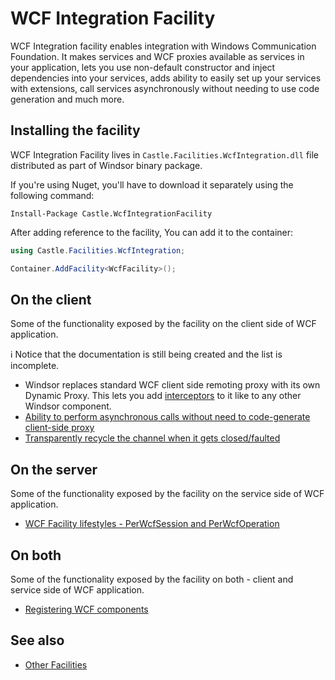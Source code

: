 # WCF Integration Facility

WCF Integration facility enables integration with Windows Communication Foundation. It makes services and WCF proxies available as services in your application, lets you use non-default constructor and inject dependencies into your services, adds ability to easily set up your services with extensions, call services asynchronously without needing to use code generation and much more.

## Installing the facility

WCF Integration Facility lives in `Castle.Facilities.WcfIntegration.dll` file distributed as part of Windsor binary package.

If you're using Nuget, you'll have to download it separately using the following command:

`Install-Package Castle.WcfIntegrationFacility`

After adding reference to the facility, You can add it to the container:

```csharp
using Castle.Facilities.WcfIntegration;

Container.AddFacility<WcfFacility>();
```

## On the client

Some of the functionality exposed by the facility on the client side of WCF application.

:information_source: Notice that the documentation is still being created and the list is incomplete.

* Windsor replaces standard WCF client side remoting proxy with its own Dynamic Proxy. This lets you add [interceptors](interceptors.md) to it like to any other Windsor component.
* [Ability to perform asynchronous calls without need to code-generate client-side proxy](wcf-facility-async-calls.md)
* [Transparently recycle the channel when it gets closed/faulted](wcf-facility-refresh-channel-policy.md)

## On the server

Some of the functionality exposed by the facility on the service side of WCF application.

* [WCF Facility lifestyles - PerWcfSession and PerWcfOperation](wcf-facility-lifestyles.md)

## On both

Some of the functionality exposed by the facility on both - client and service side of WCF application.

* [Registering WCF components](wcf-facility-registration.md)

## See also

* [Other Facilities](facilities.md)